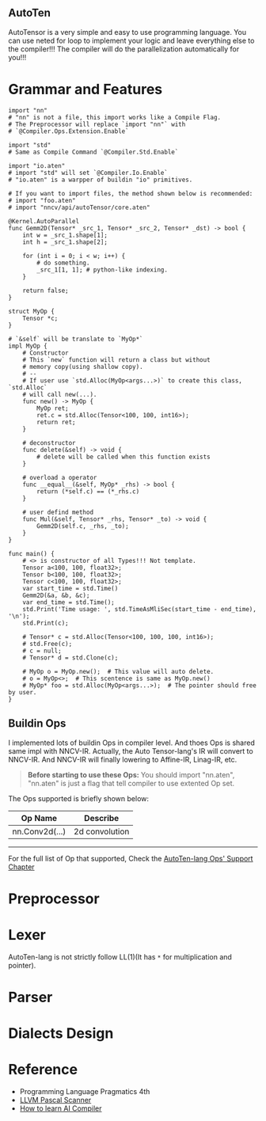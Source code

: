 AutoTen
---

AutoTensor is a very simple and easy to use programming language. You can use neted for loop to implement your logic and leave everything else to the compiler!!! The compiler will do the parallelization automatically for you!!!

# Grammar and Features

```
import "nn"
# "nn" is not a file, this import works like a Compile Flag.
# The Preprocessor will replace `import "nn"` with
# `@Compiler.Ops.Extension.Enable`

import "std"
# Same as Compile Command `@Compiler.Std.Enable`

import "io.aten"
# import "std" will set `@Compiler.Io.Enable`
# "io.aten" is a warpper of buildin "io" primitives.

# If you want to import files, the method shown below is recommended:
# import "foo.aten"
# import "nncv/api/autoTensor/core.aten"

@Kernel.AutoParallel
func Gemm2D(Tensor* _src_1, Tensor* _src_2, Tensor* _dst) -> bool {
    int w = _src_1.shape[1];
    int h = _src_1.shape[2];

    for (int i = 0; i < w; i++) {
        # do something.
        _src_1[1, 1]; # python-like indexing.
    }

    return false;
}

struct MyOp {
    Tensor *c;
}

# `&self` will be translate to `MyOp*`
impl MyOp {
    # Constructor
    # This `new` function will return a class but without
    # memory copy(using shallow copy).
    # --
    # If user use `std.Alloc(MyOp<args...>)` to create this class, `std.Alloc`
    # will call new(...).
    func new() -> MyOp {
        MyOp ret;
        ret.c = std.Alloc(Tensor<100, 100, int16>);
        return ret;
    }

    # deconstructor
    func delete(&self) -> void {
        # delete will be called when this function exists
    }

    # overload a operator
    func __equal__(&self, MyOp* _rhs) -> bool {
        return (*self.c) == (*_rhs.c)
    }

    # user defind method
    func Mul(&self, Tensor* _rhs, Tensor* _to) -> void {
        Gemm2D(self.c, _rhs, _to);
    }
}

func main() {
    # <> is constructor of all Types!!! Not template.
    Tensor a<100, 100, float32>;
    Tensor b<100, 100, float32>;
    Tensor c<100, 100, float32>;
    var start_time = std.Time()
    Gemm2D(&a, &b, &c);
    var end_time = std.Time();
    std.Print('Time usage: ', std.TimeAsMliSec(start_time - end_time), '\n');
    std.Print(c);

    # Tensor* c = std.Alloc(Tensor<100, 100, 100, int16>);
    # std.Free(c);
    # c = null;
    # Tensor* d = std.Clone(c);

    # MyOp o = MyOp.new();  # This value will auto delete.
    # o = MyOp<>;  # This scentence is same as MyOp.new()
    # MyOp* foo = std.Alloc(MyOp<args...>);  # The pointer should free by user.
}
```

## Buildin Ops

I implemented lots of buildin Ops in compiler level. And thoes Ops is shared same impl with NNCV-IR. Actually, the Auto Tensor-lang's IR will convert to NNCV-IR. And NNCV-IR will finally lowering to Affine-IR, Linag-IR, etc. 

> **Before starting to use these Ops:** You should import "nn.aten", "nn.aten" is just a flag that tell compiler to use extented Op set.

The Ops supported is briefly shown below:

|    Op Name     |    Describe    |
| :------------: | :------------: |
| nn.Conv2d(...) | 2d convolution |

---

For the full list of Op that supported, Check the [AutoTen-lang Ops' Support Chapter](AutoTensor-Ops-Supported.md)

# Preprocessor

# Lexer

AutoTen-lang is not strictly follow $\text{LL(1)}$(It has `*` for multiplication and pointer).

# Parser

# Dialects Design

# Reference

* Programming Language Pragmatics 4th
* [LLVM Pascal Scanner](https://github.com/FrozenGene/LLVMPascalCompiler/blob/master/LLVMPascal/LLVMPascal/scanner.cpp#L172)
* [How to learn AI Compiler](https://www.zhihu.com/question/564620976/answer/2848127300)
